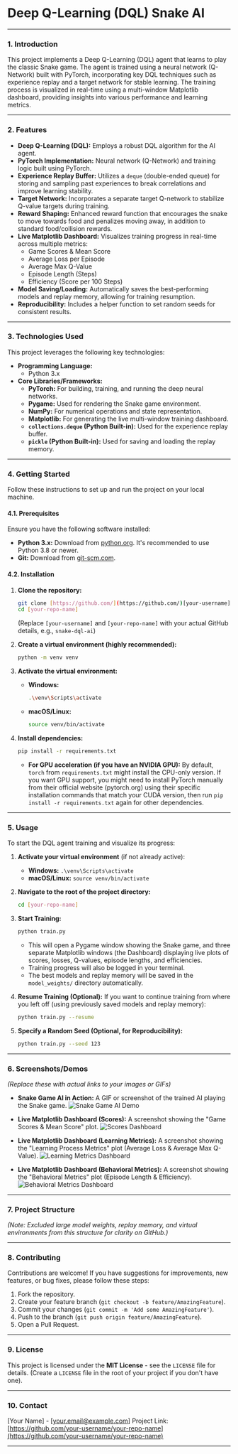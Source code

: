 # **Deep Q-Learning (DQL) Snake AI**

---

### **1. Introduction**
This project implements a Deep Q-Learning (DQL) agent that learns to play the classic Snake game. The agent is trained using a neural network (Q-Network) built with PyTorch, incorporating key DQL techniques such as experience replay and a target network for stable learning. The training process is visualized in real-time using a multi-window Matplotlib dashboard, providing insights into various performance and learning metrics.

---

### **2. Features**
* **Deep Q-Learning (DQL):** Employs a robust DQL algorithm for the AI agent.
* **PyTorch Implementation:** Neural network (Q-Network) and training logic built using PyTorch.
* **Experience Replay Buffer:** Utilizes a `deque` (double-ended queue) for storing and sampling past experiences to break correlations and improve learning stability.
* **Target Network:** Incorporates a separate target Q-network to stabilize Q-value targets during training.
* **Reward Shaping:** Enhanced reward function that encourages the snake to move towards food and penalizes moving away, in addition to standard food/collision rewards.
* **Live Matplotlib Dashboard:** Visualizes training progress in real-time across multiple metrics:
    * Game Scores & Mean Score
    * Average Loss per Episode
    * Average Max Q-Value
    * Episode Length (Steps)
    * Efficiency (Score per 100 Steps)
* **Model Saving/Loading:** Automatically saves the best-performing models and replay memory, allowing for training resumption.
* **Reproducibility:** Includes a helper function to set random seeds for consistent results.

---

### **3. Technologies Used**
This project leverages the following key technologies:

* **Programming Language:**
    * Python 3.x
* **Core Libraries/Frameworks:**
    * **PyTorch:** For building, training, and running the deep neural networks.
    * **Pygame:** Used for rendering the Snake game environment.
    * **NumPy:** For numerical operations and state representation.
    * **Matplotlib:** For generating the live multi-window training dashboard.
    * **`collections.deque` (Python Built-in):** Used for the experience replay buffer.
    * **`pickle` (Python Built-in):** Used for saving and loading the replay memory.

---

### **4. Getting Started**
Follow these instructions to set up and run the project on your local machine.

#### **4.1. Prerequisites**
Ensure you have the following software installed:

* **Python 3.x:** Download from [python.org](https://www.python.org/). It's recommended to use Python 3.8 or newer.
* **Git:** Download from [git-scm.com](https://git-scm.com/downloads).

#### **4.2. Installation**

1.  **Clone the repository:**
    ```bash
    git clone [https://github.com/](https://github.com/)[your-username]/[your-repo-name].git
    cd [your-repo-name]
    ```
    (Replace `[your-username]` and `[your-repo-name]` with your actual GitHub details, e.g., `snake-dql-ai`)

2.  **Create a virtual environment (highly recommended):**
    ```bash
    python -m venv venv
    ```

3.  **Activate the virtual environment:**
    * **Windows:**
        ```bash
        .\venv\Scripts\activate
        ```
    * **macOS/Linux:**
        ```bash
        source venv/bin/activate
        ```

4.  **Install dependencies:**
    ```bash
    pip install -r requirements.txt
    ```
    * **For GPU acceleration (if you have an NVIDIA GPU):**
        By default, `torch` from `requirements.txt` might install the CPU-only version. If you want GPU support, you might need to install PyTorch manually from their official website (pytorch.org) using their specific installation commands that match your CUDA version, then run `pip install -r requirements.txt` again for other dependencies.

---

### **5. Usage**

To start the DQL agent training and visualize its progress:

1.  **Activate your virtual environment** (if not already active):
    * **Windows:** `.\venv\Scripts\activate`
    * **macOS/Linux:** `source venv/bin/activate`

2.  **Navigate to the root of the project directory:**
    ```bash
    cd [your-repo-name]
    ```

3.  **Start Training:**
    ```bash
    python train.py
    ```
    * This will open a Pygame window showing the Snake game, and three separate Matplotlib windows (the Dashboard) displaying live plots of scores, losses, Q-values, episode lengths, and efficiencies.
    * Training progress will also be logged in your terminal.
    * The best models and replay memory will be saved in the `model_weights/` directory automatically.

4.  **Resume Training (Optional):**
    If you want to continue training from where you left off (using previously saved models and replay memory):
    ```bash
    python train.py --resume
    ```

5.  **Specify a Random Seed (Optional, for Reproducibility):**
    ```bash
    python train.py --seed 123
    ```

---

### **6. Screenshots/Demos**
*(Replace these with actual links to your images or GIFs)*

* **Snake Game AI in Action:** A GIF or screenshot of the trained AI playing the Snake game.
    ![Snake Game AI Demo](https://via.placeholder.com/700x400?text=Snake+AI+Playing)

* **Live Matplotlib Dashboard (Scores):** A screenshot showing the "Game Scores & Mean Score" plot.
    ![Scores Dashboard](https://via.placeholder.com/700x400?text=Matplotlib+Scores+Plot)

* **Live Matplotlib Dashboard (Learning Metrics):** A screenshot showing the "Learning Process Metrics" plot (Average Loss & Average Max Q-Value).
    ![Learning Metrics Dashboard](https://via.placeholder.com/700x400?text=Matplotlib+Learning+Metrics)

* **Live Matplotlib Dashboard (Behavioral Metrics):** A screenshot showing the "Behavioral Metrics" plot (Episode Length & Efficiency).
    ![Behavioral Metrics Dashboard](https://via.placeholder.com/700x400?text=Matplotlib+Behavioral+Metrics)

---

### **7. Project Structure**

*(Note: Excluded large model weights, replay memory, and virtual environments from this structure for clarity on GitHub.)*

---

### **8. Contributing**
Contributions are welcome! If you have suggestions for improvements, new features, or bug fixes, please follow these steps:

1.  Fork the repository.
2.  Create your feature branch (`git checkout -b feature/AmazingFeature`).
3.  Commit your changes (`git commit -m 'Add some AmazingFeature'`).
4.  Push to the branch (`git push origin feature/AmazingFeature`).
5.  Open a Pull Request.

---

### **9. License**
This project is licensed under the **MIT License** - see the `LICENSE` file for details. (Create a `LICENSE` file in the root of your project if you don't have one).

---

### **10. Contact**
[Your Name] - [your.email@example.com]
Project Link: [https://github.com/your-username/your-repo-name](https://github.com/your-username/your-repo-name)

---
